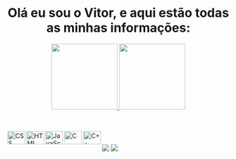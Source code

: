 <h1 align="center">
  Olá eu sou o Vitor, e aqui estão todas as minhas informações:
</h1>

<div align="center" display="inline">
  <a href="https://github.com/TH3G0Dz">
  <img height="150em" src="https://github-readme-stats.vercel.app/api?username=TH3G0Dz&show_icons=true&theme=dark&include_all_commits=true&count_private=true"/>
  <img height="150em" src="https://github-readme-stats.vercel.app/api/top-langs/?username=TH3G0Dz&layout=compact&langs_count=7&theme=dark"/>
</div>

##

<div style="display: inline_block"><br>
<img align="left" alt="CSS" width="40px" height="30px"
src="https://cdn.jsdelivr.net/gh/devicons/devicon/icons/css3/css3-original.svg" />
<img align="left" alt="HTML" width="40px" height="30px"
src="https://cdn.jsdelivr.net/gh/devicons/devicon/icons/html5/html5-original.svg" />
<img align="left" alt="JavaScript" width="40px" height="30px"
src="https://cdn.jsdelivr.net/gh/devicons/devicon/icons/javascript/javascript-original.svg" />
<img align="left" alt="C" width="40px" height="30px"
src="https://cdn.jsdelivr.net/gh/devicons/devicon/icons/c/c-original.svg" />
<img align="left" alt="C++" width="40px" height="30px"
src="https://cdn.jsdelivr.net/gh/devicons/devicon/icons/cplusplus/cplusplus-original.svg" />
</div> 

##

<div>
  <a href="https://www.instagram.com/vitorwanferreira/" target="_blank"><img src="https://img.shields.io/badge/-Instagram-%23E4405F?style=for-the-badge&logo=instagram&logoColor=white" target="_blank"></a>
  <a href="https://www.linkedin.com/in/vitor-hugo-wancenbock-ferreira/" target="_blank"><img src="https://img.shields.io/badge/-LinkedIn-%230077B5?style=for-the-badge&logo=linkedin&logoColor=white" target="_blank"></a>
